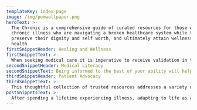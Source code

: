 ```yaml
---
templateKey: index-page
image: /img/pomwallpaper.png
heroText: >-
  The Chronic is a comprehensive guide of curated resources for those with
  chronic illness who are navigating a broken healthcare system while trying to
  preserve their dignity and self worth, and ultimately attain wellness and
  health
firstSnippetHeader: Healing and Wellness
firstSnippetText: >-
  When seeking medical care it is imperative to receive validation in the form of an accurate diagnosis which leads to the appropriate treatment approach and a better quality of care
secondSnippetHeader: Medical Literacy
secondSnippetText: Being informed to the best of your ability will help you advocate for yourself and your health needs, especially if your doctor is not prepared to do so
thirdSnippetHeader: Patient Advocacy
thirdSnippetText: >-
  This thoughtful collection of trusted resources addresses a variety of diseases and conditions and aims to empower, challenge, and revolutionize the patient perspective
postSnippetsText: >-
  After spending a lifetime experiencing illness, adapting to life as a complex patient, and dedicating myself to researching various conditions, I felt compelled to share this cultivation of resources, skills, and insights to aid others on their journey to a better understanding of their conditions, restoring agency, and healing 
---
```

